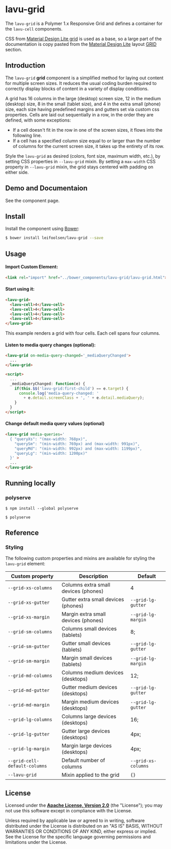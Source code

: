 # lavu-grid

The `lavu-grid` is a Polymer 1.x Responsive Grid and defines a container for the `lavu-cell` components.

CSS from [Material Design Lite grid](https://github.com/google/material-design-lite/tree/master/src/grid) is used as a base, so a large part of the documentation is copy pasted from the [Material Design Lite](http://www.getmdl.io/index.html) layout [GRID](http://www.getmdl.io/components/index.html#layout-section/grid) section.

## Introduction

The `lavu-grid` **grid** component is a simplified method for laying out content for multiple screen sizes. It reduces the usual coding burden required to correctly display blocks of content in a variety of display conditions.

A grid has 16 columns in the large (desktop) screen size, 12 in the medium (desktop) size, 8 in the small (tablet size), and 4 in the extra small (phone) size, each size having predefined margins and gutters set via custom css properties. Cells are laid out sequentially in a row, in the order they are defined, with some exceptions:

- If a cell doesn't fit in the row in one of the screen sizes, it flows into the following line.
- If a cell has a specified column size equal to or larger than the number of columns for the current screen size, it takes up the entirety of its row.

Style the `lavu-grid` as desired (colors, font size, maximum width, etc.), by setting CSS properties in `--lavu-grid` mixin. By setting a `max-width` CSS property in `--lavu-grid` mixin, the grid stays centered with padding on either side.


## Demo and Documentaion

See the component page.


## Install
Install the component using [Bower](http://bower.io/):

```sh
$ bower install leifoolsen/lavu-grid --save
```


## Usage

#### Import Custom Element:

```html
<link rel="import" href="../bower_components/lavu-grid/lavu-grid.html">
```

#### Start using it:

```html
<lavu-grid>
  <lavu-cell>4</lavu-cell>
  <lavu-cell>4</lavu-cell>
  <lavu-cell>4</lavu-cell>
  <lavu-cell>4</lavu-cell>
</lavu-grid>
```

This example renders a grid with four cells. Each cell spans four columns.

#### Listen to media query changes (optional):

```html
<lavu-grid on-media-query-changed='_mediaQueryChanged'>
  ...
</lavu-grid>

<script>
  ...
  _mediaQueryChanged: function(e) {
    if(this.$$('lavu-grid:first-child') == e.target) {
      console.log('media-query-changed: ' 
        + e.detail.screenClass + ', ' + e.detail.mediaQuery);
    }
  }
</script>

```

#### Change default media query values (optional)

```html
<lavu-grid media-queries='
  { "queryXs": "(max-width: 768px)",
    "querySm": "(min-width: 769px) and (max-width: 991px)",
    "queryMd": "(min-width: 992px) and (max-width: 1199px)",
    "queryLg": "(min-width: 1200px)"
  }' >
  ...
</lavu-grid>
```


## Running locally

### polyserve

```
$ npm install --global polyserve
```

```
$ polyserve
```

## Reference 

### Styling

The following custom properties and mixins are available for styling the `lavu-grid` element:

Custom property               | Description | Default
------------------------------|-------------|----------
`--grid-xs-columns`           | Columns extra small devices (phones) | 4
`--grid-xs-gutter`            | Gutter extra small devices (phones)  | `--grid-lg-gutter`
`--grid-xs-margin`            | Margin extra small devices (phones)  | `--grid-lg-margin`
`--grid-sm-columns`           | Columns small devices (tablets)      | 8;
`--grid-sm-gutter`            | Gutter small devices (tablets)       | `--grid-lg-gutter`
`--grid-sm-margin`            | Margin small devices (tablets)       | `--grid-lg-margin`
`--grid-md-columns`           | Columns medium devices (desktops)    | 12;
`--grid-md-gutter`            | Gutter medium devices (desktops)     | `--grid-lg-gutter`
`--grid-md-margin`            | Margin medium devices (desktops)     | `--grid-lg-gutter`
`--grid-lg-columns`           | Columns large devices (desktops)     | 16;
`--grid-lg-gutter`            | Gutter large devices (desktops)      | 4px;
`--grid-lg-margin`            | Margin large devices (desktops)      | 4px;
`--grid-cell-default-columns` | Default number of columns            | `--grid-xs-columns`
`--lavu-grid`                 | Mixin applied to the grid            | `{}`


## License

Licensed under the **[Apache License, Version 2.0](http://www.apache.org/licenses/LICENSE-2.0)** (the "License");
you may not use this software except in compliance with the License.

Unless required by applicable law or agreed to in writing, software
distributed under the License is distributed on an "AS IS" BASIS,
WITHOUT WARRANTIES OR CONDITIONS OF ANY KIND, either express or implied.
See the License for the specific language governing permissions and
limitations under the License.
